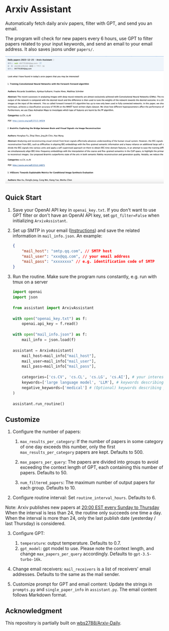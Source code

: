 # Arxiv Assistant

Automatically fetch daily arxiv papers, filter with GPT, and send you an email.



The program will check for new papers every 6 hours, use GPT to filter papers related to your input keywords, and send an email to your email address. It also saves jsons under `papers/`.

![image-20231225205700261](images/1.png)





## Quick Start

1. Save your OpenAI API key in `openai_key.txt`. If you don't want to use GPT filter or don't have an OpenAI API key, set `gpt_filter=False` when initializing `ArxivAssistant`.

2. Set up SMTP in your email ([Instructions](https://chat.openai.com/share/18e7b344-9f62-4c25-a75c-2bb822893c33)) and save the related information in `mail_info.json`. An example:

   ```json
   {
       "mail_host": "smtp.qq.com", // SMTP host
       "mail_user": "xxx@qq.com", // your email address
       "mail_pass": "xxxxxxxx" // e.g. identification code of SMTP
   }
   ```

3. Run the routine. Make sure the program runs constantly, e.g. run with tmux on a server

   ```python
   import openai
   import json
   
   from assistant import ArxivAssistant
   
   with open("openai_key.txt") as f:
       openai.api_key = f.read()
       
   with open("mail_info.json") as f:
       mail_info = json.load(f)
   
   assistant = ArxivAssistant(
       mail_host=mail_info["mail_host"],
       mail_user=mail_info["mail_user"],
       mail_pass=mail_info["mail_pass"],
       
       categories=['cs.CV', 'cs.CL', 'cs.LG', 'cs.AI'], # your interested arxiv categories. See https://arxiv.org/category_taxonomy 
       keywords=['large language model', 'LLM'], # keywords describing your research interest
       negative_keywords=['medical'] # (Optional) keywords describing papers you don't want to read
   )
   
   assistant.run_routine()
   ```





## Customize

1. Configure the number of papers: 

   1. `max_results_per_category`: If the number of papers in some category of one day exceeds this number, only the first `max_results_per_category` papers are kept. Defaults to 500.

   2. `max_papers_per_query`: The papers are divided into groups to avoid exceeding the context length of GPT, each containing this number of papers. Defaults to 50.

   3. `num_filtered_papers`: The maximum number of output papers for each group. Defaults to 10.

2. Configure routine interval: Set `routine_interval_hours`. Defaults to 6.

Note: Arxiv publishes new papers at [20:00 EST every Sunday to Thursday](https://info.arxiv.org/help/availability.html#announcement-schedule) When the interval is less than 24, the routine only succeeds one time a day. When the interval is more than 24, only the last publish date (yesterday / last Thursday) is considered.

3. Configure GPT: 
   1. `temperature`: output temperature. Defaults to 0.7.
   2. `gpt_model`: gpt model to use. Please note the context length, and change `max_papers_per_query` accordingly. Defaults to `gpt-3.5-turbo-16k`.

4. Change email receivers: `mail_receivers` is a list of receivers' email addresses. Defaults to the same as the mail sender.

5. Customize prompt for GPT and email content: Update the strings in `prompts.py` and `single_paper_info` in `assistant.py`. The email content follows Markdown format.



## Acknowledgment

This repository is partially built on [wbs2788/Arxiv-Daily](https://github.com/wbs2788/Arxiv-Dail).

